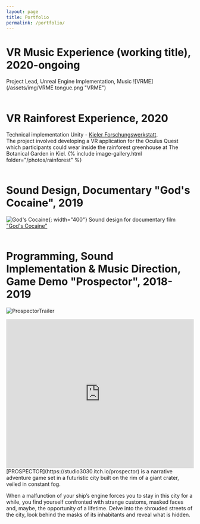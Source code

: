 ```yaml
---
layout: page
title: Portfolio
permalink: /portfolio/
---
```

VR Music Experience (working title), 2020-ongoing
====================
Project Lead, Unreal Engine Implementation, Music
![VRME](/assets/img/VRME tongue.png "VRME")
<br/><br/>

VR Rainforest Experience, 2020
====================
Technical implementation Unity - [Kieler Forschungswerkstatt](https://www.forschungs-werkstatt.de/allgemein/virtual-reality-in-der-kieler-forschungswerkstatt/).<br/>
The project involved developing a VR application for the Oculus Quest which participants could wear inside the rainforest greenhouse at The Botanical Garden in Kiel.
{% include image-gallery.html folder="/photos/rainforest" %}
<br/><br/>

Sound Design, Documentary "God's Cocaine", 2019
====================
![God's Cocaine](/assets/img/Plakat_Gods_Cocaine_Presse.jpg){: width="400"}
Sound design for documentary film ["God's Cocaine"](http://godscocaine.com/)
<br/><br/>

Programming, Sound Implementation & Music Direction, Game Demo "Prospector", 2018-2019
====================
![ProspectorTrailer](https://youtu.be/j8Mv7AojpKQ "Prospector")
<iframe width="100%" height="400" src="https://www.youtube.com/embed/j8Mv7AojpKQ" frameborder="0" allow="accelerometer; autoplay; clipboard-write; encrypted-media; gyroscope; picture-in-picture" allowfullscreen></iframe>
[PROSPECTOR](https://studio3030.itch.io/prospector) is a narrative adventure game set in a futuristic city built on the rim of a giant crater, veiled in constant fog.

When a malfunction of your ship’s engine forces you to stay in this city for a while, you find yourself confronted with strange customs, masked faces and, maybe, the opportunity of a lifetime. Delve into the shrouded streets of the city, look behind the masks of its inhabitants and reveal what is hidden.
<br/><br/>